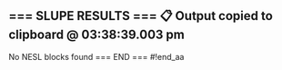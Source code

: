 === SLUPE RESULTS ===
📋 Output copied to clipboard @ 03:38:39.003 pm
---------------------
No NESL blocks found
=== END ===
#!end_aa